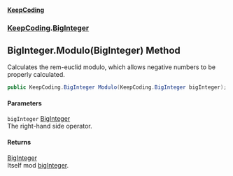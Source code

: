 #### [KeepCoding](index.md 'index')
### [KeepCoding](KeepCoding.md 'KeepCoding').[BigInteger](BigInteger.md 'KeepCoding.BigInteger')
## BigInteger.Modulo(BigInteger) Method
Calculates the rem-euclid modulo, which allows negative numbers to be properly calculated.  
```csharp
public KeepCoding.BigInteger Modulo(KeepCoding.BigInteger bigInteger);
```
#### Parameters
<a name='KeepCoding.BigInteger.Modulo(KeepCoding.BigInteger).bigInteger'></a>
`bigInteger` [BigInteger](BigInteger.md 'KeepCoding.BigInteger')  
The right-hand side operator.
  
#### Returns
[BigInteger](BigInteger.md 'KeepCoding.BigInteger')  
Itself mod [bigInteger](BigInteger.Modulo.Cf2tHbYj9yV0s7KKKubQ2g.md#KeepCoding.BigInteger.Modulo(KeepCoding.BigInteger).bigInteger 'KeepCoding.BigInteger.Modulo(KeepCoding.BigInteger).bigInteger').
